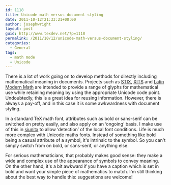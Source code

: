 ```yaml
---
id: 1118
title: Unicode math versus document styling
date: 2011-10-12T21:33:21+00:00
author: josephwright
layout: post
guid: http://www.texdev.net/?p=1118
permalink: /2011/10/12/unicode-math-versus-document-styling/
categories:
  - General
tags:
  - math mode
  - Unicode
---
```

There is a lot of work going on to develop methods for directly including mathematical meaning in documents. Projects such as [STIX](http://www.stixfonts.org/), [XITS](https://github.com/khaledhosny/xits-math) and [Latin Modern Math](http://www.gust.org.pl/projects/e-foundry/lm-math) are intended to provide a range of glyphs for mathematical use while retaining meaning by using the appropriate Unicode code point. Undoubtedly, this is a great idea for reusing information. However, there is always a pay-off, and in this case it is some awkwardness with document styling.

In a standard TeX math font, attributes such as bold or sans-serif can be switched on pretty easily, and also apply on an ‘ongoing’ basis. I make use of this in [siunitx](https://ctan.org/pkg/siunitx) to allow ‘detection’ of the local font conditions. Life is much more complex with Unicode maths fonts. Instead of something like bold being a casual attribute of a symbol, it's intrinsic to the symbol. So you can't simply switch from on bold, or sans-serif, or anything else.

For serious mathematicians, that probably makes good sense: they make a wide and complex use of the appearance of symbols to convey meaning. On the other hand, it's a bit awkward if you have a caption which is set in bold and want your simple piece of mathematics to match. I'm still thinking about the best way to handle this: suggestions are welcome!
